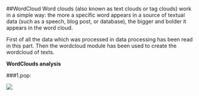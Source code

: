 ##WordCloud
Word clouds (also known as text clouds or tag clouds) work in a simple way: the more a specific word appears in a source of textual data (such as a speech, blog post, or database), the bigger and bolder it appears in the word cloud.

First of all the data which was processed in data processing has been read in this part.
Then the wordcloud module has been used to create the wordcloud of texts.

**WordClouds analysis**

###1.pop:

<img src="https://dev.azure.com/95521063/_git/NLP97982?path=%2FP2%2FWordCloud%2Fout%2F1.JPG&version=GBWordCloud">